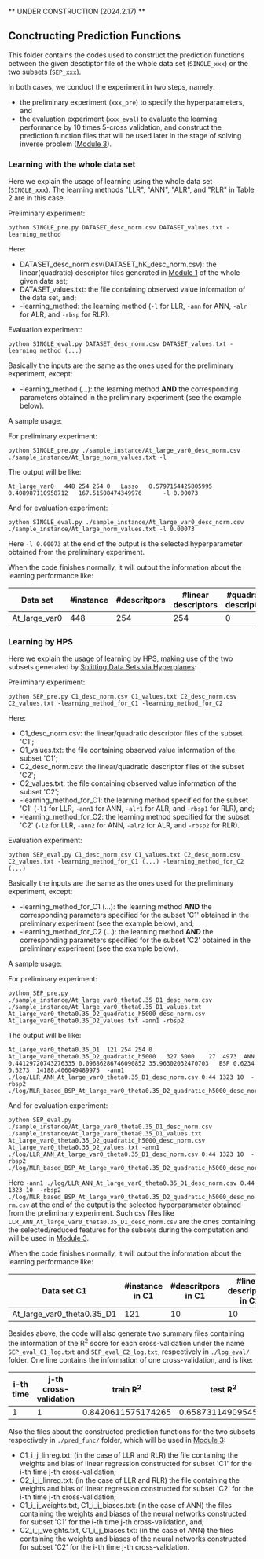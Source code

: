 ** UNDER CONSTRUCTION (2024.2.17) **

## Conctructing Prediction Functions

This folder contains the codes used to construct the prediction functions between the given desctiptor file of the whole data set (`SINGLE_xxx`) or the two subsets (`SEP_xxx`).

In both cases, we conduct the experiment in two steps, namely:
- the preliminary experiment (`xxx_pre`) to specify the hyperparameters, and
- the evaluation experiment (`xxx_eval`) to evaluate the learning performance by 10 times 5-cross validation, and construct the prediction function files that will be used later in the stage of solving inverse problem ([Module 3](HPS/Module_3)).

### Learning with the whole data set

Here we explain the usage of learning using the whole data set (`SINGLE_xxx`). 
The learning methods "LLR", "ANN", "ALR", and "RLR" in Table 2 are in this case.

Preliminary experiment:

```
python SINGLE_pre.py DATASET_desc_norm.csv DATASET_values.txt -learning_method
```

Here:
- DATASET_desc_norm.csv(DATASET_hK_desc_norm.csv): the linear(quadratic) descriptor files generated in [Module 1](/HPS/Module_1) of the whole given data set;
- DATASET_values.txt: the file containing observed value information of the data set, and;
- -learning_method: the learning method (`-l` for LLR, `-ann` for ANN, `-alr` for ALR, and `-rbsp` for RLR).

Evaluation experiment:

```
python SINGLE_eval.py DATASET_desc_norm.csv DATASET_values.txt -learning_method (...)
```

Basically the inputs are the same as the ones used for the preliminary experiment, except:
- -learning_method (...): the learning method **AND** the corresponding parameters obtained in the preliminary experiment (see the example below).

A sample usage:

For preliminary experiment:

```
python SINGLE_pre.py ./sample_instance/At_large_var0_desc_norm.csv ./sample_instance/At_large_norm_values.txt -l
```

The output will be like:

```
At_large_var0	448	254	254	0	Lasso	0.5797154425805995	0.408987110958712	167.51508474349976		-l 0.00073
```

And for evaluation experiment:

```
python SINGLE_eval.py ./sample_instance/At_large_var0_desc_norm.csv ./sample_instance/At_large_norm_values.txt -l 0.00073
```

Here `-l 0.00073` at the end of the output is the selected hyperparameter obtained from the preliminary experiment.

When the code finishes normally, it will output the information about the learning performance like:

| Data set | \#instance | \#descritpors | \#linear descriptors | \#quadratic descriptors | learning method | median of train R<sup>2</sup> | min of train R<sup>2</sup> | max of train R<sup>2</sup> | median of test R<sup>2</sup> | min of test R<sup>2</sup> | max of test R<sup>2</sup> | running time(sec) |
| --- | --- | --- | --- | --- | --- | --- | --- | --- | --- | --- | --- | --- |
| At_large_var0 | 448 | 254 | 254 | 0 | Lasso | 0.5773279046164392 | 0.5366019574027185 | 0.6211274634517285 | 0.3911713431555095 | 0.038081164737786555 | 0.521242342190777 | 0.16965603828430176 |

### Learning by HPS

Here we explain the usage of learning by HPS, making use of the two subsets generated by [Splitting Data Sets via Hyperplanes](HPS/Module_2/Splitting_Data_Sets_via_Hyperplane):

Preliminary experiment:

```
python SEP_pre.py C1_desc_norm.csv C1_values.txt C2_desc_norm.csv C2_values.txt -learning_method_for_C1 -learning_method_for_C2
```

Here:
- C1_desc_norm.csv: the linear/quadratic descriptor files of the subset 'C1';
- C1_values.txt: the file containing observed value information of the subset 'C1';
- C2_desc_norm.csv: the linear/quadratic descriptor files of the subset 'C2';
- C2_values.txt: the file containing observed value information of the subset 'C2';
- -learning_method_for_C1: the learning method specified for the subset 'C1' (`-l1` for LLR, `-ann1` for ANN, `-alr1` for ALR, and `-rbsp1` for RLR), and;
- -learning_method_for_C2: the learning method specified for the subset 'C2' (`-l2` for LLR, `-ann2` for ANN, `-alr2` for ALR, and `-rbsp2` for RLR).

Evaluation experiment:

```
python SEP_eval.py C1_desc_norm.csv C1_values.txt C2_desc_norm.csv C2_values.txt -learning_method_for_C1 (...) -learning_method_for_C2 (...)
```

Basically the inputs are the same as the ones used for the preliminary experiment, except:
- -learning_method_for_C1 (...): the learning method **AND** the corresponding parameters specified for the subset 'C1' obtained in the preliminary experiment (see the example below), and;
- -learning_method_for_C2 (...): the learning method **AND** the corresponding parameters specified for the subset 'C2' obtained in the preliminary experiment (see the example below).


A sample usage:

For preliminary experiment:

```
python SEP_pre.py ./sample_instance/At_large_var0_theta0.35_D1_desc_norm.csv ./sample_instance/At_large_var0_theta0.35_D1_values.txt At_large_var0_theta0.35_D2_quadratic_h5000_desc_norm.csv At_large_var0_theta0.35_D2_values.txt -ann1 -rbsp2
```

The output will be like:

```
At_large_var0_theta0.35_D1	121	254	254	0  At_large_var0_theta0.35_D2_quadratic_h5000	327	5000	27	4973  ANN	0.44129720743276335	0.09686286746090852	35.96302032470703	BSP	0.6234	0.5273	14188.406049489975	-ann1 ./log/LLR_ANN_At_large_var0_theta0.35_D1_desc_norm.csv 0.44 1323 10  -rbsp2 ./log/MLR_based_BSP_At_large_var0_theta0.35_D2_quadratic_h5000_desc_norm.csv	
```

And for evaluation experiment:

```
python SEP_eval.py ./sample_instance/At_large_var0_theta0.35_D1_desc_norm.csv ./sample_instance/At_large_var0_theta0.35_D1_values.txt At_large_var0_theta0.35_D2_quadratic_h5000_desc_norm.csv At_large_var0_theta0.35_D2_values.txt -ann1 ./log/LLR_ANN_At_large_var0_theta0.35_D1_desc_norm.csv 0.44 1323 10  -rbsp2 ./log/MLR_based_BSP_At_large_var0_theta0.35_D2_quadratic_h5000_desc_norm.csv
```

Here `-ann1 ./log/LLR_ANN_At_large_var0_theta0.35_D1_desc_norm.csv 0.44 1323 10  -rbsp2 ./log/MLR_based_BSP_At_large_var0_theta0.35_D2_quadratic_h5000_desc_norm.csv` at the end of the output is the selected hyperparameter obtained from the preliminary experiment. Such csv files like `LLR_ANN_At_large_var0_theta0.35_D1_desc_norm.csv` are the ones containing the selected/reduced features for the subsets during the computation and will be used in [Module 3](HPS/Module_3).

When the code finishes normally, it will output the information about the learning performance like:

| Data set C1 | \#instance in C1 | \#descritpors in C1 | \#linear descriptors in C1 | \#quadratic descriptors in C1 | Data set C2 | \#instance in C2 | \#descritpors in C2 | \#linear descriptors in C2 | \#quadratic descriptors in C2 | learning method for C1 | median of train R<sup>2</sup> of C1 | min of train R<sup>2</sup> of C1 | max of train R<sup>2</sup> of C1 | median of test R<sup>2</sup> of C1 | min of test R<sup>2</sup> of C1 | max of test R<sup>2</sup> of C1 | running time(sec) for C1 | learning method for C2 | median of train R<sup>2</sup> of C2 | min of train R<sup>2</sup> of C2 | max of train R<sup>2</sup> of C2 | median of test R<sup>2</sup> of C2 | min of test R<sup>2</sup> of C2 | max of test R<sup>2</sup> of C2 | running time(sec) for C2 | ALL | median of train R<sup>2</sup> of HPS | min of train R<sup>2</sup> of HPS | max of train R<sup>2</sup> of HPS | median of test R<sup>2</sup> of HPS | min of test R<sup>2</sup> of HPS | max of test R<sup>2</sup> of HPS |   total running time(sec) |
| --- | --- | --- | --- | --- | --- | --- | --- | --- | --- | --- | --- | --- | --- | --- | --- | --- | --- | --- | --- | --- | --- | --- | --- | --- | --- | --- | --- | --- | --- | --- | --- | --- | --- |
| At_large_var0_theta0.35_D1 | 121 | 10 | 10 |  0 | At_large_var0_theta0.35_D2_quadratic_h5000 | 327 | 39 | 0 | 39 |  ANN | 0.44080679140495954 | 0.27623698613933056 | 0.44557922028326724 | 0.1256260280176708 | -3.154369174844743 | 0.5088258925224387 | 5.402069807052612 | BSP | 0.6185826861886786 | 0.5760320283426084 | 0.6915885578335911 | 0.5322920228884651 | -0.04772080841685944 | 0.6615550826567639 | 0.06558966636657715 | ALL | 0.8199587937517928 | 0.7988590479498323 | 0.8522449855216254 | 0.7647687447715765 | 0.5806001953070816 | 0.8508567427925742 | 5.4676594734191895 | 

Besides above, the code will also generate two summary files containing the information of the R<sup>2</sup> score for each cross-validation under the name `SEP_eval_C1_log.txt` and `SEP_eval_C2_log.txt`, respectively in `./log_eval/` folder. One line contains the information of one cross-validation, and is like:

| i-th time | j-th cross-validation | train R<sup>2</sup> | test R<sup>2</sup> | running time(sec) | train R<sup>2</sup> for only C1 or C2 | test R<sup>2</sup> for only C1 or C2 | 
| --- | --- | --- | --- | --- | --- | --- |
| 1 | 1 | 0.8420611575174265 | 0.6587311490954544 | 0.08189535140991211 | 0.6532945133522152 | 0.38561774355971723|

Also the files about the constructed prediction functions for the two subsets respectively in `./pred_func/` folder, which will be used in [Module 3](HPS/Module_3):
- C1_i_j_linreg.txt: (in the case of LLR and RLR) the file containing the weights and bias of linear regression constructed for subset 'C1' for the i-th time j-th cross-validation;
- C2_i_j_linreg.txt: (in the case of LLR and RLR) the file containing the weights and bias of linear regression constructed for subset 'C2' for the i-th time j-th cross-validation;
- C1_i_j_weights.txt, C1_i_j_biases.txt: (in the case of ANN) the files containing the weights and biases of the neural networks constructed for subset 'C1' for the i-th time j-th cross-validation, and;
- C2_i_j_weights.txt, C1_i_j_biases.txt: (in the case of ANN) the files containing the weights and biases of the neural networks constructed for subset 'C2' for the i-th time j-th cross-validation.





